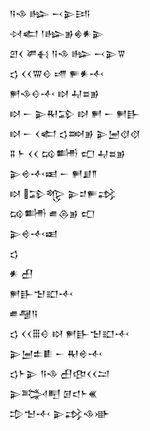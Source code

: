 <div class='block'>
<div class='line'>𒀀𒈾 𒈗 𒁁𒉌𒅀</div>
<div class='line'>𒀴𒅗 𒁹𒈗𒂊𒄯𒀭𒉌</div>
<div class='line'>𒇻𒌋 𒂄𒈬 𒀀𒈾 𒈗 𒁁𒉌𒐊</div>
<div class='line'>𒌓 𒌋𒌋𒐌𒄰 𒋬 𒊓𒀭𒋾</div>
<div class='line'>𒂍𒈾𒄰𒋾 𒊭 𒄷𒊺𒂊</div>
<div class='line'>𒊭 𒀸 𒉌𒊑𒁉 𒊭 𒂍 𒀸 𒂍𒃲</div>
<div class='line'>𒊭 𒀸 𒌋𒅗 𒌓𒇷𒂊 𒉌𒅁𒋼𒋼</div>
<div class='line'>𒐉 𒈨 𒌋𒌋 𒄘𒌦 𒍏 𒄷𒊺𒂊</div>
<div class='line'>𒉌𒄴𒋾𒀜 𒀸 𒂍𒋗𒈫</div>
<div class='line'>𒊭 𒁉𒈜 𒉌𒄑𒊓𒃶</div>
<div class='line'>𒄘𒌦 𒌑𒁲𒂊 𒍏</div>
<div class='line'>𒉌𒄴𒋾𒀜</div>
<div class='line'>𒌓</div>
<div class='line'>𒀭 𒌷</div>
<div class='line'>𒂍𒃲𒈠𒊬𒋾</div>
<div class='line'>𒌑𒆷𒀀</div>
<div class='line'>𒌓 𒌋𒌋𒑆𒄰 𒊭 𒂍𒃲𒈠𒊬𒋾</div>
<div class='line'>𒉌𒅁𒉺𒀾 𒀸 𒊑𒄴𒋾</div>
<div class='line'>𒌓𒈨𒉌 𒀀𒈾 𒌷𒂦𒌋𒌋𒁺</div>
<div class='line'>𒉌𒅋𒋃 𒌆𒃰𒈨𒌍</div>
<div class='line'>𒄠𒈠𒋾 𒉌𒃶𒈾𒀝</div>
</div>